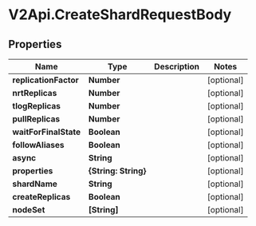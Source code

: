 # V2Api.CreateShardRequestBody

## Properties

Name | Type | Description | Notes
------------ | ------------- | ------------- | -------------
**replicationFactor** | **Number** |  | [optional] 
**nrtReplicas** | **Number** |  | [optional] 
**tlogReplicas** | **Number** |  | [optional] 
**pullReplicas** | **Number** |  | [optional] 
**waitForFinalState** | **Boolean** |  | [optional] 
**followAliases** | **Boolean** |  | [optional] 
**async** | **String** |  | [optional] 
**properties** | **{String: String}** |  | [optional] 
**shardName** | **String** |  | [optional] 
**createReplicas** | **Boolean** |  | [optional] 
**nodeSet** | **[String]** |  | [optional] 


